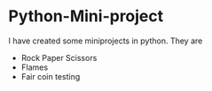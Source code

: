 # Python-Mini-project
I have created some miniprojects in python. They are
- Rock Paper Scissors
- Flames
- Fair coin testing
